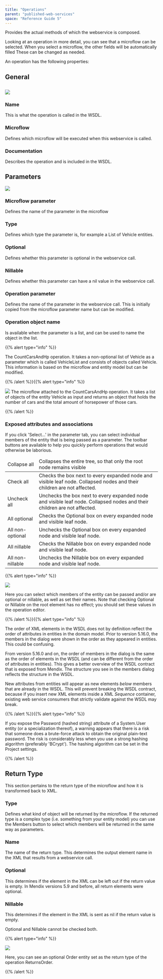 ```yaml
---
title: "Operations"
parent: "published-web-services"
space: "Reference Guide 5"
---
```



Provides the actual methods of which the webservice is composed.

Looking at an operation in more detail, you can see that a microflow can be selected. When you select a microflow, the other fields will be automatically filled These can be changed as needed.

An operation has the following properties:

## General

## ![](attachments/4522016/4751454.png)

### Name

This is what the operation is called in the WSDL.

### Microflow

Defines which microflow will be executed when this webservice is called.

### Documentation

Describes the operation and is included in the WSDL.

## Parameters

![](attachments/4522016/13402512.png)

### Microflow parameter

Defines the name of the parameter in the microflow

### Type

Defines which type the parameter is, for example a List of Vehicle entities.

### Optional

Defines whether this parameter is optional in the webservice call.

### Nillable

Defines whether this parameter can have a nil value in the webservice call.

### Operation parameter

Defines the name of the parameter in the webservice call. This is initially copied from the microflow parameter name but can be modified.

### Operation object name

Is available when the parameter is a list, and can be used to name the object in the list.

{{% alert type="info" %}}

The CountCarsAndHp operation. It takes a non-optional list of Vehicle as a parameter which is called VehicleList and consists of objects called Vehicle. This information is based on the microflow and entity model but can be modified.

{{% /alert %}}{{% alert type="info" %}}

![](attachments/819203/918221.png)
The microflow attached to the CountCarsAndHp operation. It takes a list of objects of the entity Vehicle as input and returns an object that holds the number of cars and the total amount of horsepower of those cars.

{{% /alert %}}

### Exposed attributes and associations

If you click 'Select...' in the parameter tab, you can select individual members of the entity that is being passed as a parameter. The toolbar buttons are available to help you quickly perform operations that would otherwise be laborious.

<table><thead><tr><td class="confluenceTd">Collapse all</td><td class="confluenceTd">Collapses the entire tree, so that only the root node remains visible</td></tr></thead><tbody><tr><td class="confluenceTd">Check all</td><td class="confluenceTd">Checks the box next to every expanded node and visible leaf node. Collapsed nodes and their children are not affected.</td></tr><tr><td class="confluenceTd">Uncheck all</td><td class="confluenceTd">Unchecks the box next to every expanded node and visible leaf node. Collapsed nodes and their children are not affected.</td></tr><tr><td class="confluenceTd">All optional</td><td class="confluenceTd">Checks the Optional box on every expanded node and visible leaf node.</td></tr><tr><td class="confluenceTd">All non-optional</td><td class="confluenceTd">Unchecks the Optional box on every expanded node and visible leaf node.</td></tr><tr><td class="confluenceTd">All nillable</td><td class="confluenceTd">Checks the Nillable box on every expanded node and visible leaf node.</td></tr><tr><td class="confluenceTd">All non-nillable</td><td class="confluenceTd">Unchecks the Nillable box on every expanded node and visible leaf node.</td></tr></tbody></table>{{% alert type="info" %}}

![](attachments/4522016/13402513.png)

Here you can select which members of the entity can be passed and/or are optional or nillable, as well as set their names. Note that checking Optional or Nillable on the root element has no effect; you should set these values in the operation editor.

{{% /alert %}}{{% alert type="info" %}}

The order of XML elements in the WSDL does not by definition reflect the order of attributes in entities in the domain model. Prior to version 5.16.0, the members in the dialog were shown in the order as they appeared in entities. This could be confusing.

From version 5.16.0 and on, the order of members in the dialog is the same as the order of elements in the WSDL (and can be different from the order of attributes in entities). This gives a better overview of the WSDL contract that is exposed from Mendix. The structure you see in the members dialog reflects the structure in the WSDL.

New attributes from entities will appear as new elements _below_ members that are already in the WSDL. This will prevent breaking the WSDL contract, because if you insert new XML elements inside a XML _Sequence_ container, existing web service consumers that strictly validate against the WSDL may break.

{{% /alert %}}{{% alert type="info" %}}

If you expose the Password (hashed string) attribute of a System.User entity (or a specialization thereof), a warning appears that there is a risk that someone does a brute-force attack to obtain the original plain-text password. The risk is considerably less when you use a strong hashing algorithm (preferably 'BCrypt'). The hashing algorithm can be set in the Project settings.

{{% /alert %}}

## Return Type

This section pertains to the return type of the microflow and how it is transformed back to XML.

### Type

Defines what kind of object will be returned by the microflow. If the returned type is a complex type (i.e. something from your entity model) you can use the Members button to select which members will be returned in the same way as parameters.

### Name

The name of the return type. This determines the output element name in the XML that results from a webservice call.

### Optional

This determines if the element in the XML can be left out if the return value is empty. In Mendix versions 5.9 and before, all return elements were optional.

### Nillable

This determines if the element in the XML is sent as nil if the return value is empty.

Optional and Nillable cannot be checked both.

{{% alert type="info" %}}

![](attachments/4522016/13402143.png)

Here, you can see an optional Order entity set as the return type of the operation ReturnsOrder.

{{% /alert %}}
